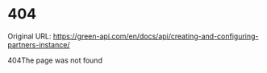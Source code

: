 # 404

Original URL: https://green-api.com/en/docs/api/creating-and-configuring-partners-instance/

404The page was not found